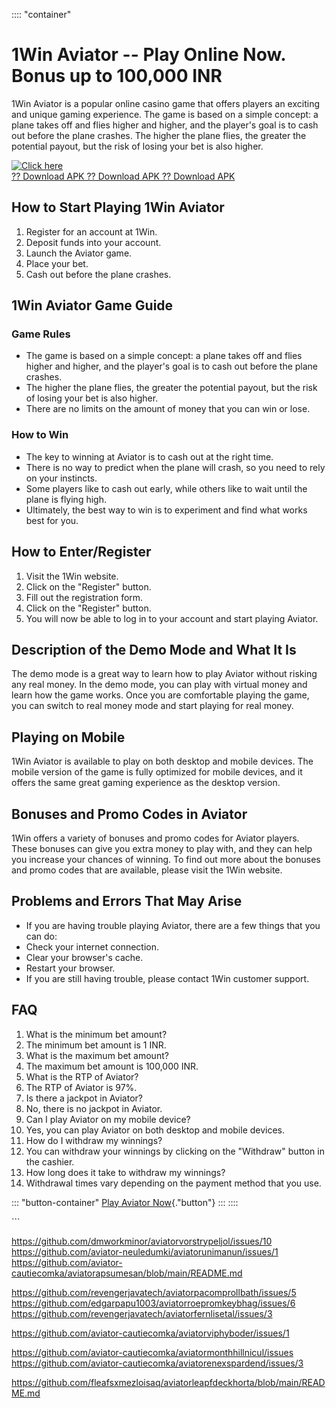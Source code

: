 :::: \"container\"
# 1Win Aviator -- Play Online Now. Bonus up to 100,000 INR

1Win Aviator is a popular online casino game that offers players an
exciting and unique gaming experience. The game is based on a simple
concept: a plane takes off and flies higher and higher, and the
player\'s goal is to cash out before the plane crashes. The higher the
plane flies, the greater the potential payout, but the risk of losing
your bet is also higher.

[![Click
here](https://readscoops.com/wp-content/uploads/2023/03/Readscoop-aviator-1-1.jpg)](https://traff.sbs/deff)\
[?? Download APK ?? Download APK ?? Download
APK](https://traff.sbs/deff)

## How to Start Playing 1Win Aviator

1.  Register for an account at 1Win.
2.  Deposit funds into your account.
3.  Launch the Aviator game.
4.  Place your bet.
5.  Cash out before the plane crashes.

## 1Win Aviator Game Guide

### Game Rules

-   The game is based on a simple concept: a plane takes off and flies
    higher and higher, and the player\'s goal is to cash out before the
    plane crashes.
-   The higher the plane flies, the greater the potential payout, but
    the risk of losing your bet is also higher.
-   There are no limits on the amount of money that you can win or lose.

### How to Win

-   The key to winning at Aviator is to cash out at the right time.
-   There is no way to predict when the plane will crash, so you need to
    rely on your instincts.
-   Some players like to cash out early, while others like to wait until
    the plane is flying high.
-   Ultimately, the best way to win is to experiment and find what works
    best for you.

## How to Enter/Register

1.  Visit the 1Win website.
2.  Click on the "Register" button.
3.  Fill out the registration form.
4.  Click on the "Register" button.
5.  You will now be able to log in to your account and start playing
    Aviator.

## Description of the Demo Mode and What It Is

The demo mode is a great way to learn how to play Aviator without
risking any real money. In the demo mode, you can play with virtual
money and learn how the game works. Once you are comfortable playing the
game, you can switch to real money mode and start playing for real
money.

## Playing on Mobile

1Win Aviator is available to play on both desktop and mobile devices.
The mobile version of the game is fully optimized for mobile devices,
and it offers the same great gaming experience as the desktop version.

## Bonuses and Promo Codes in Aviator

1Win offers a variety of bonuses and promo codes for Aviator players.
These bonuses can give you extra money to play with, and they can help
you increase your chances of winning. To find out more about the bonuses
and promo codes that are available, please visit the 1Win website.

## Problems and Errors That May Arise

-   If you are having trouble playing Aviator, there are a few things
    that you can do:
-   Check your internet connection.
-   Clear your browser\'s cache.
-   Restart your browser.
-   If you are still having trouble, please contact 1Win customer
    support.

## FAQ

1.  What is the minimum bet amount?
2.  The minimum bet amount is 1 INR.
3.  What is the maximum bet amount?
4.  The maximum bet amount is 100,000 INR.
5.  What is the RTP of Aviator?
6.  The RTP of Aviator is 97%.
7.  Is there a jackpot in Aviator?
8.  No, there is no jackpot in Aviator.
9.  Can I play Aviator on my mobile device?
10. Yes, you can play Aviator on both desktop and mobile devices.
11. How do I withdraw my winnings?
12. You can withdraw your winnings by clicking on the "Withdraw"
    button in the cashier.
13. How long does it take to withdraw my winnings?
14. Withdrawal times vary depending on the payment method that you use.

::: \"button-container\"
[Play Aviator
Now](\%22https://1winbet.in/registration/\%22){."button"}
:::
::::

\`\`\`

https://github.com/dmworkminor/aviatorvorstrypeljol/issues/10
https://github.com/aviator-neuledumki/aviatorunimanun/issues/1
https://github.com/aviator-cautiecomka/aviatorapsumesan/blob/main/README.md

https://github.com/revengerjavatech/aviatorpacomprollbath/issues/5
https://github.com/edgarpapu1003/aviatorroepromkeybhag/issues/6
https://github.com/revengerjavatech/aviatorfernlisetal/issues/3


https://github.com/aviator-cautiecomka/aviatorviphyboder/issues/1

https://github.com/aviator-cautiecomka/aviatormonthhillnicul/issues
https://github.com/aviator-cautiecomka/aviatorenexspardend/issues/3

https://github.com/fleafsxmezloisaq/aviatorleapfdeckhorta/blob/main/README.md
